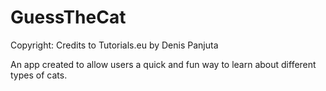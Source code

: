 # GuessTheCat

Copyright: Credits to Tutorials.eu by Denis Panjuta

An app created to allow users a quick and fun way to learn about different types of cats. 



